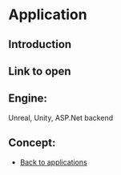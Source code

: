 # Application

## Introduction



## Link to open


## Engine:
Unreal, Unity, ASP.Net backend

## Concept:

- [Back to applications](/markdown/core/applications.html)
